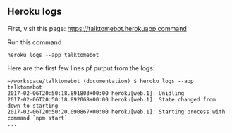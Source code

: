 ## Heroku logs
First, visit this page: https://talktomebot.herokuapp.command

Run this command
```
heroku logs --app talktomebot
```
Here are the first few lines pf putput from the logs:
```
~/workspace/talktomebot (documentation) $ heroku logs --app talktomebot
2017-02-06T20:50:18.891803+00:00 heroku[web.1]: Unidling
2017-02-06T20:50:18.892068+00:00 heroku[web.1]: State changed from down to starting
2017-02-06T20:50:20.090867+00:00 heroku[web.1]: Starting process with command `npm start`
...
```

